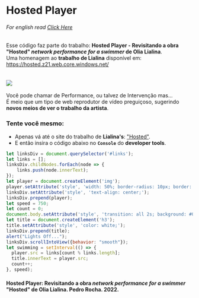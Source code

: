 # **Hosted Player**

###### For english read [Click Here](https://github.com/rochasdemarte/Hosted-Player/blob/main/README.md)<br/>
Esse código faz parte do trabalho: **Hosted Player - Revisitando a obra "Hosted" *network performance for a swimmer* de Olia Lialina**.<br/>
Uma homenagem ao **trabalho de Lialina** disponível em: https://hosted.z21.web.core.windows.net/<br/>
<br/>
<br/>
![](https://github.com/rochasdemarte/Hosted-Player/blob/main/Hosted-Player.gif)
<br/><br/>
Você pode chamar de Performance, ou talvez de  Intervenção mas...<br/>
É meio que um tipo de web reprodutor de vídeo preguiçoso, sugerindo **novos meios de ver o trabalho da artista**.
<br/>
### Tente você mesmo:
- Apenas vá até o site do trabalho de **Lialina's**: ["Hosted"](https://hosted.z21.web.core.windows.net/).<br/>
- E então insira o código abaixo no **`Console`** do **developer tools**.
```javascript
let linksDiv = document.querySelector('#links');
let links = [];
linksDiv.childNodes.forEach(node => {
    links.push(node.innerText);
});
let player = document.createElement('img');
player.setAttribute('style', 'width: 50%; border-radius: 10px; border: 2px solid black');
linksDiv.setAttribute('style', 'text-align: center;');
linksDiv.prepend(player);
let speed = 750;
let count = 0;
document.body.setAttribute('style', 'transition: all 2s; background: #090909; color: fdfdfd;');
let title = document.createElement('h3');
title.setAttribute('style', 'color: white;');
linksDiv.prepend(title);
alert("Lights Off...");
linksDiv.scrollIntoView({behavior: "smooth"});
let swimming = setInterval(() => {
  player.src = links[count % links.length];
  title.innerText = player.src;
  count++;
}, speed);
```
#### **Hosted Player**: Revisitando a obra *network performance for a swimmer* **"Hosted"** de **Olia Lialina**. Pedro Rocha. 2022.
